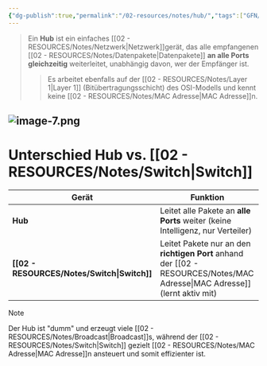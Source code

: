 ```yaml
---
{"dg-publish":true,"permalink":"/02-resources/notes/hub/","tags":["GFN/prüfungsrelevant/AP1/vorbereitung","informatik/netzwerk","informatik/hardware"],"noteIcon":"","updated":"2025-09-10T17:00:10.627+02:00"}
---
```


>Ein **Hub** ist ein einfaches [[02 - RESOURCES/Notes/Netzwerk\|Netzwerk]]gerät, das alle empfangenen [[02 - RESOURCES/Notes/Datenpakete\|Datenpakete]] **an alle Ports gleichzeitig** weiterleitet, unabhängig davon, wer der Empfänger ist.
> >Es arbeitet ebenfalls auf der [[02 - RESOURCES/Notes/Layer 1\|Layer 1]] (Bitübertragungsschicht) des OSI-Modells und kennt keine [[02 - RESOURCES/Notes/MAC Adresse\|MAC Adresse]]n.

![image-7.png](/img/user/02%20-%20RESOURCES/Files/image-7.png)
---

# Unterschied Hub vs. [[02 - RESOURCES/Notes/Switch\|Switch]]

|Gerät|Funktion|
|---|---|
|**Hub**|Leitet alle Pakete an **alle Ports** weiter (keine Intelligenz, nur Verteiler)|
|**[[02 - RESOURCES/Notes/Switch\|Switch]]**|Leitet Pakete nur an den **richtigen Port** anhand der [[02 - RESOURCES/Notes/MAC Adresse\|MAC Adresse]] (lernt aktiv mit)|

> [!note]  
> Der Hub ist "dumm" und erzeugt viele [[02 - RESOURCES/Notes/Broadcast\|Broadcast]]s, während der [[02 - RESOURCES/Notes/Switch\|Switch]] gezielt [[02 - RESOURCES/Notes/MAC Adresse\|MAC Adresse]]n ansteuert und somit effizienter ist.